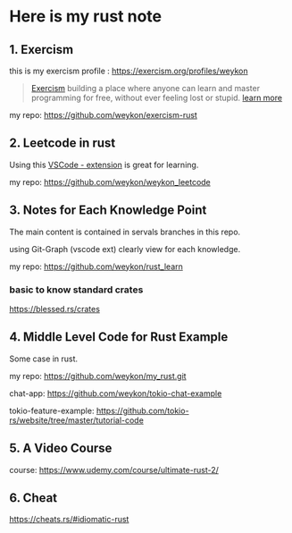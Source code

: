 # Here is my rust note

## 1. Exercism
this is my exercism profile : https://exercism.org/profiles/weykon

> [Exercism](https://exercism.org) building a place where anyone can learn and master programming for free, without ever feeling lost or stupid.
[learn more](https://exercism.org/about)

my repo: https://github.com/weykon/exercism-rust

## 2. Leetcode in rust

Using this [VSCode - extension](https://marketplace.visualstudio.com/items?itemName=LeetCode.vscode-leetcode) is great for learning.

my repo: https://github.com/weykon/weykon_leetcode

## 3. Notes for Each Knowledge Point

The main content is contained in servals branches in this repo. 

using Git-Graph (vscode ext) clearly view for each knowledge.

my repo: https://github.com/weykon/rust_learn

### basic to know standard crates
https://blessed.rs/crates

## 4. Middle Level Code for Rust Example 
Some case in rust. 

my repo: https://github.com/weykon/my_rust.git

chat-app: https://github.com/weykon/tokio-chat-example

tokio-feature-example: https://github.com/tokio-rs/website/tree/master/tutorial-code

## 5. A Video Course 

course: https://www.udemy.com/course/ultimate-rust-2/

## 6. Cheat 
https://cheats.rs/#idiomatic-rust

